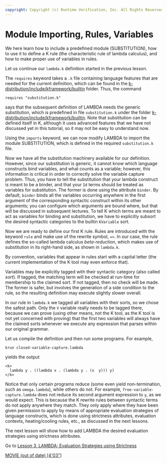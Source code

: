 ```yaml
---
copyright: Copyright (c) Runtime Verification, Inc. All Rights Reserved.
---
```


# Module Importing, Rules, Variables

We here learn how to include a predefined module (SUBSTITUTION), how to
use it to define a K rule (the characteristic rule of lambda calculus),
and how to make proper use of variables in rules.

Let us continue our `lambda.k` definition started in the previous lesson.

The `requires` keyword takes a `.k` file containing language features that
are needed for the current definition, which can be found in the
[k-distribution/include/kframework/builtin](../../../../include/kframework/builtin/README.md) folder.  Thus, the command

    requires "substitution.k"

says that the subsequent definition of LAMBDA needs the generic substitution,
which is predefined in file `substitution.k` under the folder
[k-distribution/include/kframework/builtin](../../../../include/kframework/builtin/README.md).  Note that substitution can be defined itself in K,
although it uses advanced features that we have not discussed yet in this
tutorial, so it may not be easy to understand now.

Using the `imports` keyword, we can now modify LAMBDA to import the module
SUBSTITUTION, which is defined in the required `substitution.k` file.

Now we have all the substitution machinery available for our definition.
However, since our substitution is generic, it cannot know which language
constructs bind variables, and what counts as a variable; however, this
information is critical in order to correctly solve the variable capture
problem.  Thus, you have to tell the substitution that your lambda construct
is meant to be a binder, and that your `Id` terms should be treated as variables
for substitution.  The former is done using the attribute `binder`.
By default, `binder` binds all the variables occurring anywhere in the first 
argument of the corresponding syntactic construct within its other arguments;
you can configure which arguments are bound where, but that will be discussed
in subsequent lectures.  To tell K which terms are meant to act as variables
for binding and substitution, we have to explicitly subsort the desired syntactic 
categories to the builtin `KVariable` sort.

Now we are ready to define our first K rule.  Rules are introduced with the
keyword `rule` and make use of the rewrite symbol, `=>`.  In our case,
the rule defines the so-called lambda calculus *beta-reduction*, which
makes use of substitution in its right-hand side, as shown in `lambda.k`.

By convention, variables that appear in rules start with a capital letter
(the current implementation of the K tool may even enforce that).

Variables may be explicitly tagged with their syntactic category (also called
*sort*).  If tagged, the matching term will be checked at run-time for
membership to the claimed sort.  If not tagged, then no check will be made.
The former is safer, but involves the generation of a side condition to the
rule, so the resulting definition may execute slightly slower overall.

In our rule in `lambda.k` we tagged all variables with their sorts, so we chose
the safest path.  Only the `V` variable really needs to be tagged there,
because we can prove (using other means, not the K tool, as the K tool is not
yet concerned with proving) that the first two variables will always have the
claimed sorts whenever we execute any expression that parses within our
original grammar.

Let us compile the definition and then run some programs.  For example,

    krun closed-variable-capture.lambda

yields the output

    <k>
      lambda y . ((lambda x . (lambda y . (x  y))) y)
    </k> 

Notice that only certain programs reduce (some even yield non-termination,
such as `omega.lambda`), while others do not.  For example,
`free-variable-capture.lambda` does not reduce its second argument expression
to `y`, as we would expect.  This is because the K rewrite rules between syntactic
terms do not apply anywhere they match.  They only apply where they have been
given permission to apply by means of appropriate evaluation strategies of language
constructs, which is done using strictness attributes, evaluation contexts,
heating/cooling rules, etc., as discussed in the next lessons.

The next lesson will show how to add LAMBDA the desired evaluation strategies
using strictness attributes.

Go to [Lesson 3, LAMBDA: Evaluation Strategies using Strictness](../lesson_3/README.md)

[MOVIE (out of date) [4'03"]](https://youtu.be/NDXgYfHG6R4)
